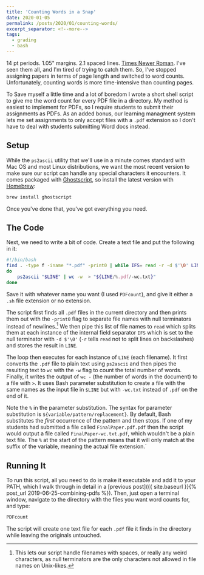 ```yaml
---
title: 'Counting Words in a Snap'
date: 2020-01-05
permalink: /posts/2020/01/counting-words/
excerpt_separator: <!--more-->
tags:
  - grading
  - bash
---
```


14 pt periods. 1.05" margins. 2.1 spaced lines. [Times Newer Roman](https://timesnewerroman.com/). I've seen them all, and I'm tired of trying to catch them. So, I've stopped assigning papers in terms of page length and switched to word counts. Unfortunately, counting words is more time-intensive than counting pages.
<!--more-->
To Save myself a little time and a lot of boredom I wrote a short shell script to give me the word count for every PDF file in a directory. My method is easiest to implement for PDFs, so I require students to submit their assignments as PDFs. As an added bonus, our learning managment system lets me set assignments to only accept files with a `.pdf` extension so I don't have to deal with students submitting Word docs instead.

## Setup

While the `ps2ascii` utility that we'll use in a minute comes standard with Mac OS and most Linux distributions, we want the most recent version to make sure our script can handle any special characters it encounters. It comes packaged with [Ghostscript](https://www.ghostscript.com/), so install the latest version with [Homebrew](https://brew.sh/):

```bash
brew install ghostscript
```

Once you've done that, you've got everything you need.

## The Code

Next, we need to write a bit of code. Create a text file and put the following in it:

```bash
#!/bin/bash
find . -type f -iname "*.pdf" -print0 | while IFS= read -r -d $'\0' LINE
do
    ps2ascii "$LINE" | wc -w  > "${LINE/%.pdf/-wc.txt}"
done
```

Save it with whatever name you want (I used `PDFcount`), and give it either a `.sh` file extension or no extension.

The script first finds all `.pdf` files in the current directory and then prints them out with the `-print0` flag to separate file names with null terminators instead of newlines.[^1] We then pipe this list of file names to `read` which splits them at each instance of the internal field separator `IFS` which is set to the null terminator with `-d $'\0'` (`-r` tells `read` not to split lines on backslashes) and stores the result in `LINE`.

The loop then executes for each instance of `LINE` (each filename). It first converts the `.pdf` file to plain text using `ps2ascii` and then pipes the resulting text to `wc` with the `-w` flag to count the total number of words. Finally, it writes the output of `wc -` (the number of words in the document) to a file with `>`. It uses Bash parameter substitution to create a file with the same names as the input file in `$LINE` but with `-wc.txt` instead of `.pdf` on the end of it.

Note the `%` in the parameter substitution. The syntax for parameter substitution is `${variable/pattern/replacement}`. By default, Bash substitutes the *first* occurrence of the pattern and then stops. If one of my students had submitted a file called `FinalPaper.pdf.pdf` then the script would output a file called `FinalPaper-wc.txt.pdf`, which wouldn't be a plain text file. The `%` at the start of the pattern means that it will only match at the suffix of the variable, meaning the actual file extension.`

## Running It

To run this script, all you need to do is make it executable and add it to your PATH, which I walk through in detail in a [previous post]({{ site.baseurl }}{% post_url 2019-06-25-combining-pdfs %}). Then, just open a terminal window, navigate to the directory with the files you want word counts for, and type:

```bash
PDFcount
```

The script will create one text file for each `.pdf` file it finds in the directory while leaving the originals untouched.

[^1]: This lets our script handle filenames with spaces, or really any weird characters, as null terminators are the only characters not allowed in file names on Unix-likes.